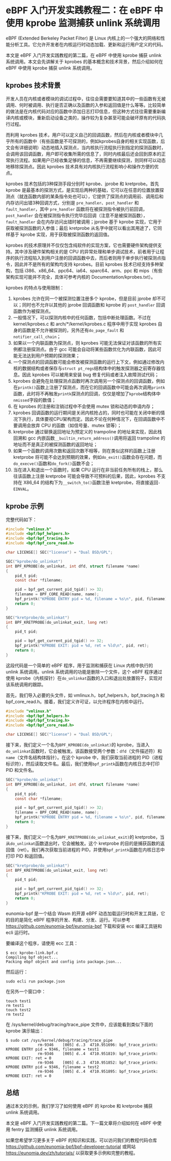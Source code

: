 # eBPF 入门开发实践教程二：在 eBPF 中使用 kprobe 监测捕获 unlink 系统调用

eBPF (Extended Berkeley Packet Filter) 是 Linux 内核上的一个强大的网络和性能分析工具。它允许开发者在内核运行时动态加载、更新和运行用户定义的代码。

本文是 eBPF 入门开发实践教程的第二篇，在 eBPF 中使用 kprobe 捕获 unlink 系统调用。本文会先讲解关于 kprobes 的基本概念和技术背景，然后介绍如何在 eBPF 中使用 kprobe 捕获 unlink 系统调用。

## kprobes 技术背景

开发人员在内核或者模块的调试过程中，往往会需要要知道其中的一些函数有无被调用、何时被调用、执行是否正确以及函数的入参和返回值是什么等等。比较简单的做法是在内核代码对应的函数中添加日志打印信息，但这种方式往往需要重新编译内核或模块，重新启动设备之类的，操作较为复杂甚至可能会破坏原有的代码执行过程。

而利用 kprobes 技术，用户可以定义自己的回调函数，然后在内核或者模块中几乎所有的函数中（有些函数是不可探测的，例如kprobes自身的相关实现函数，后文会有详细说明）动态地插入探测点，当内核执行流程执行到指定的探测函数时，会调用该回调函数，用户即可收集所需的信息了，同时内核最后还会回到原本的正常执行流程。如果用户已经收集足够的信息，不再需要继续探测，则同样可以动态地移除探测点。因此 kprobes 技术具有对内核执行流程影响小和操作方便的优点。

kprobes 技术包括的3种探测手段分别时 kprobe、jprobe 和 kretprobe。首先 kprobe 是最基本的探测方式，是实现后两种的基础，它可以在任意的位置放置探测点（就连函数内部的某条指令处也可以），它提供了探测点的调用前、调用后和内存访问出错3种回调方式，分别是 `pre_handler`、`post_handler` 和 `fault_handler`，其中 `pre_handler` 函数将在被探测指令被执行前回调，`post_handler` 会在被探测指令执行完毕后回调（注意不是被探测函数），`fault_handler` 会在内存访问出错时被调用；jprobe 基于 kprobe 实现，它用于获取被探测函数的入参值；最后 kretprobe 从名字中就可以看出其用途了，它同样基于 kprobe 实现，用于获取被探测函数的返回值。

kprobes 的技术原理并不仅仅包含纯软件的实现方案，它也需要硬件架构提供支持。其中涉及硬件架构相关的是 CPU 的异常处理和单步调试技术，前者用于让程序的执行流程陷入到用户注册的回调函数中去，而后者则用于单步执行被探测点指令，因此并不是所有的架构均支持 kprobes。目前 kprobes 技术已经支持多种架构，包括 i386、x86_64、ppc64、ia64、sparc64、arm、ppc 和 mips（有些架构实现可能并不完全，具体可参考内核的 Documentation/kprobes.txt）。

kprobes 的特点与使用限制：

1. kprobes 允许在同一个被探测位置注册多个 kprobe，但是目前 jprobe 却不可以；同时也不允许以其他的 jprobe 回调函数和 kprobe 的 `post_handler` 回调函数作为被探测点。
2. 一般情况下，可以探测内核中的任何函数，包括中断处理函数。不过在 kernel/kprobes.c 和 arch/*/kernel/kprobes.c 程序中用于实现 kprobes 自身的函数是不允许被探测的，另外还有`do_page_fault` 和 `notifier_call_chain`；
3. 如果以一个内联函数为探测点，则 kprobes 可能无法保证对该函数的所有实例都注册探测点。由于 gcc 可能会自动将某些函数优化为内联函数，因此可能无法达到用户预期的探测效果；
4. 一个探测点的回调函数可能会修改被探测函数的运行上下文，例如通过修改内核的数据结构或者保存与`struct pt_regs`结构体中的触发探测器之前寄存器信息。因此 kprobes 可以被用来安装 bug 修复代码或者注入故障测试代码；
5. kprobes 会避免在处理探测点函数时再次调用另一个探测点的回调函数，例如在`printk()`函数上注册了探测点，而在它的回调函数中可能会再次调用`printk`函数，此时将不再触发`printk`探测点的回调，仅仅是增加了`kprobe`结构体中`nmissed`字段的数值；
6. 在 kprobes 的注册和注销过程中不会使用 mutex 锁和动态的申请内存；
7. kprobes 回调函数的运行期间是关闭内核抢占的，同时也可能在关闭中断的情况下执行，具体要视CPU架构而定。因此不论在何种情况下，在回调函数中不要调用会放弃 CPU 的函数（如信号量、mutex 锁等）；
8. kretprobe 通过替换返回地址为预定义的 trampoline 的地址来实现，因此栈回溯和 gcc 内嵌函数`__builtin_return_address()`调用将返回 trampoline 的地址而不是真正的被探测函数的返回地址；
9. 如果一个函数的调用次数和返回次数不相等，则在类似这样的函数上注册 kretprobe 将可能不会达到预期的效果，例如`do_exit()`函数会存在问题，而`do_execve()`函数和`do_fork()`函数不会；
10. 当在进入和退出一个函数时，如果 CPU 运行在非当前任务所有的栈上，那么往该函数上注册 kretprobe 可能会导致不可预料的后果，因此，kprobes 不支持在 X86_64 的结构下为`__switch_to()`函数注册 kretprobe，将直接返回`-EINVAL`。

## kprobe 示例

完整代码如下：

```c
#include "vmlinux.h"
#include <bpf/bpf_helpers.h>
#include <bpf/bpf_tracing.h>
#include <bpf/bpf_core_read.h>

char LICENSE[] SEC("license") = "Dual BSD/GPL";

SEC("kprobe/do_unlinkat")
int BPF_KPROBE(do_unlinkat, int dfd, struct filename *name)
{
    pid_t pid;
    const char *filename;

    pid = bpf_get_current_pid_tgid() >> 32;
    filename = BPF_CORE_READ(name, name);
    bpf_printk("KPROBE ENTRY pid = %d, filename = %s\n", pid, filename);
    return 0;
}

SEC("kretprobe/do_unlinkat")
int BPF_KRETPROBE(do_unlinkat_exit, long ret)
{
    pid_t pid;

    pid = bpf_get_current_pid_tgid() >> 32;
    bpf_printk("KPROBE EXIT: pid = %d, ret = %ld\n", pid, ret);
    return 0;
}
```

这段代码是一个简单的 eBPF 程序，用于监测和捕获在 Linux 内核中执行的 unlink 系统调用。unlink 系统调用的功能是删除一个文件，这个 eBPF 程序通过使用 kprobe（内核探针）在`do_unlinkat`函数的入口和退出处放置钩子，实现对该系统调用的跟踪。

首先，我们导入必要的头文件，如 vmlinux.h，bpf_helpers.h，bpf_tracing.h 和 bpf_core_read.h。接着，我们定义许可证，以允许程序在内核中运行。

```c
#include "vmlinux.h"
#include <bpf/bpf_helpers.h>
#include <bpf/bpf_tracing.h>
#include <bpf/bpf_core_read.h>

char LICENSE[] SEC("license") = "Dual BSD/GPL";
```

接下来，我们定义一个名为`BPF_KPROBE(do_unlinkat)`的 kprobe，当进入`do_unlinkat`函数时，它会被触发。该函数接受两个参数：`dfd`（文件描述符）和`name`（文件名结构体指针）。在这个 kprobe 中，我们获取当前进程的 PID（进程标识符），然后读取文件名。最后，我们使用`bpf_printk`函数在内核日志中打印 PID 和文件名。

```c
SEC("kprobe/do_unlinkat")
int BPF_KPROBE(do_unlinkat, int dfd, struct filename *name)
{
    pid_t pid;
    const char *filename;

    pid = bpf_get_current_pid_tgid() >> 32;
    filename = BPF_CORE_READ(name, name);
    bpf_printk("KPROBE ENTRY pid = %d, filename = %s\n", pid, filename);
    return 0;
}
```

接下来，我们定义一个名为`BPF_KRETPROBE(do_unlinkat_exit)`的 kretprobe，当从`do_unlinkat`函数退出时，它会被触发。这个 kretprobe 的目的是捕获函数的返回值（ret）。我们再次获取当前进程的 PID，并使用`bpf_printk`函数在内核日志中打印 PID 和返回值。

```c
SEC("kretprobe/do_unlinkat")
int BPF_KRETPROBE(do_unlinkat_exit, long ret)
{
    pid_t pid;

    pid = bpf_get_current_pid_tgid() >> 32;
    bpf_printk("KPROBE EXIT: pid = %d, ret = %ld\n", pid, ret);
    return 0;
}
```

eunomia-bpf 是一个结合 Wasm 的开源 eBPF 动态加载运行时和开发工具链，它的目的是简化 eBPF 程序的开发、构建、分发、运行。可以参考 <https://github.com/eunomia-bpf/eunomia-bpf> 下载和安装 ecc 编译工具链和 ecli 运行时。

要编译这个程序，请使用 ecc 工具：

```console
$ ecc kprobe-link.bpf.c
Compiling bpf object...
Packing ebpf object and config into package.json...
```

然后运行：

```console
sudo ecli run package.json
```

在另外一个窗口中：

```shell
touch test1
rm test1
touch test2
rm test2
```

在 /sys/kernel/debug/tracing/trace_pipe 文件中，应该能看到类似下面的 kprobe 演示输出：

```shell
$ sudo cat /sys/kernel/debug/tracing/trace_pipe
              rm-9346    [005] d..3  4710.951696: bpf_trace_printk: KPROBE ENTRY pid = 9346, filename = test1
              rm-9346    [005] d..4  4710.951819: bpf_trace_printk: KPROBE EXIT: ret = 0
              rm-9346    [005] d..3  4710.951852: bpf_trace_printk: KPROBE ENTRY pid = 9346, filename = test2
              rm-9346    [005] d..4  4710.951895: bpf_trace_printk: KPROBE EXIT: ret = 0
```

## 总结

通过本文的示例，我们学习了如何使用 eBPF 的 kprobe 和 kretprobe 捕获 unlink 系统调用。

本文是 eBPF 入门开发实践教程的第二篇。下一篇文章将介绍如何在 eBPF 中使用 fentry 监测捕获 unlink 系统调用。

如果您希望学习更多关于 eBPF 的知识和实践，可以访问我们的教程代码仓库 <https://github.com/eunomia-bpf/bpf-developer-tutorial> 或网站 <https://eunomia.dev/zh/tutorials/> 以获取更多示例和完整的教程。
